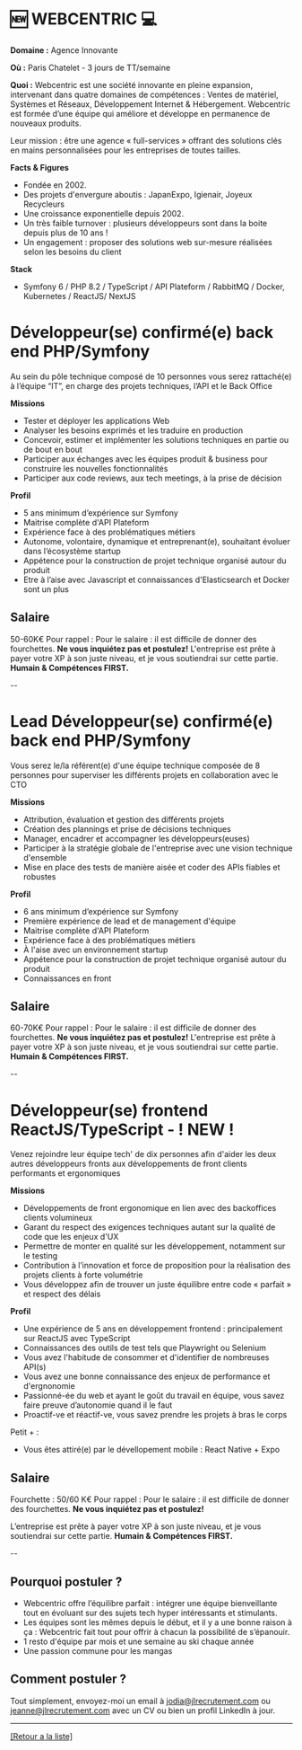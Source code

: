 # 🆕 WEBCENTRIC 💻

**Domaine :** Agence Innovante

**Où :** Paris Chatelet - 3 jours de TT/semaine

**Quoi :** Webcentric est une société innovante en pleine expansion, intervenant dans quatre domaines de compétences : Ventes de matériel, Systèmes et Réseaux, Développement Internet & Hébergement. Webcentric est formée d’une équipe qui améliore et développe en permanence de nouveaux produits.

Leur mission : être une agence « full-services » offrant des solutions clés en mains personnalisées pour les entreprises de toutes tailles.

**Facts & Figures**

* Fondée en 2002.
* Des projets d'envergure aboutis : JapanExpo, Igienair, Joyeux Recycleurs
* Une croissance exponentielle depuis 2002.
* Un très faible turnover : plusieurs développeurs sont dans la boite depuis plus de 10 ans !
* Un engagement : proposer des solutions web sur-mesure réalisées selon les besoins du client

**Stack**

* Symfony 6 / PHP 8.2 / TypeScript / API Plateform / RabbitMQ / Docker, Kubernetes / ReactJS/ NextJS

# Développeur(se) confirmé(e) back end PHP/Symfony

Au sein du pôle technique composé de 10 personnes vous serez rattaché(e) à l’équipe
“IT”, en charge des projets techniques, l’API et le Back Office

**Missions**

* Tester et déployer les applications Web
* Analyser les besoins exprimés et les traduire en production
* Concevoir, estimer et implémenter les solutions techniques en partie ou de bout en bout
* Participer aux échanges avec les équipes produit & business pour construire les nouvelles fonctionnalités
* Participer aux code reviews, aux tech meetings, à la prise de décision


**Profil**

* 5 ans minimum d’expérience sur Symfony
* Maitrise complète d'API Plateform
* Expérience face à des problématiques métiers
* Autonome, volontaire, dynamique et entreprenant(e), souhaitant évoluer dans l’écosystème startup
* Appétence pour la construction de projet technique organisé autour du produit
* Etre à l’aise avec Javascript et connaissances d'Elasticsearch et Docker sont un plus

## Salaire

50-60K€
Pour rappel :  Pour le salaire : il est difficile de donner des fourchettes. **Ne vous inquiétez pas et postulez!** L'entreprise est prête à payer votre XP à son juste niveau, et je vous soutiendrai sur cette partie. **Humain & Compétences FIRST.**

--

# Lead Développeur(se) confirmé(e) back end PHP/Symfony

Vous serez le/la référent(e) d'une équipe technique composée de 8 personnes pour superviser les différents projets en collaboration avec le CTO

**Missions**

* Attribution, évaluation et gestion des différents projets
* Création des plannings et prise de décisions techniques 
* Manager, encadrer et accompagner les développeurs(euses) 
* Participer à la stratégie globale de l'entreprise avec une vision technique d'ensemble 
* Mise en place des tests de manière aisée et coder des APIs fiables et robustes

**Profil**

* 6 ans minimum d’expérience sur Symfony
* Première expérience de lead et de management d'équipe
* Maitrise complète d'API Plateform
* Expérience face à des problématiques métiers
* À l'aise avec un environnement startup 
* Appétence pour la construction de projet technique organisé autour du produit
* Connaissances en front

## Salaire

60-70K€
Pour rappel :  Pour le salaire : il est difficile de donner des fourchettes. **Ne vous inquiétez pas et postulez!** L'entreprise est prête à payer votre XP à son juste niveau, et je vous soutiendrai sur cette partie. **Humain & Compétences FIRST.**

--

# Développeur(se) frontend ReactJS/TypeScript - ! NEW ! 

Venez rejoindre leur équipe tech' de dix personnes afin d'aider les deux autres développeurs fronts aux développements de front clients performants et ergonomiques  

**Missions**

* Développements de front ergonomique en lien avec des backoffices clients volumineux
* Garant du respect des exigences techniques autant sur la qualité de code que les enjeux d'UX
* Permettre de monter en qualité sur les développement, notamment sur le testing
* Contribution à l’innovation et force de proposition pour la réalisation des projets clients à forte volumétrie
* Vous développez afin de trouver un juste équilibre entre code « parfait » et respect des délais

**Profil**

* Une expérience de 5 ans en développement frontend : principalement sur ReactJS avec TypeScript 
* Connaissances des outils de test tels que Playwright ou Selenium
* Vous avez l'habitude de consommer et d'identifier de nombreuses API(s)
* Vous avez une bonne connaissance des enjeux de performance et d'ergnonomie
* Passionné-ée du web et ayant le goût du travail en équipe, vous savez faire preuve d’autonomie quand il le faut
* Proactif-ve et réactif-ve, vous savez prendre les projets à bras le corps

Petit + : 
* Vous êtes attiré(e) par le dévellopement mobile : React Native + Expo 

## Salaire

Fourchette : 50/60 K€ 
Pour rappel :  Pour le salaire : il est difficile de donner des fourchettes. **Ne vous inquiétez pas et postulez!**

L’entreprise est prête à payer votre XP à son juste niveau, et je vous soutiendrai sur cette partie. **Humain & Compétences FIRST.**

--

## Pourquoi postuler ?

* Webcentric offre l’équilibre parfait : intégrer une équipe bienveillante tout en évoluant sur des sujets tech hyper intéressants et stimulants.
* Les équipes sont les mêmes depuis le début, et il y a une bonne raison à ça : Webcentric fait tout pour offrir à chacun la possibilité de s’épanouir.
* 1 resto d'équipe par mois et une semaine au ski chaque année
* Une passion commune pour les mangas

## Comment postuler ?

Tout simplement, envoyez-moi un email à jodia@jlrecrutement.com ou jeanne@jlrecrutement.com avec un CV ou bien un profil LinkedIn à jour.

----
<a href="https://github.com/jlondiche/job-board-php/blob/master/README.md">[Retour a la liste]</a>

